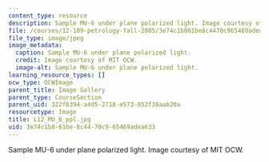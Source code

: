 ```yaml
---
content_type: resource
description: Sample MU-6 under plane polarized light. Image courtesy of MIT OCW.
file: /courses/12-109-petrology-fall-2005/3e74c1b861be8c4470c965469adea633_L12_MU_6_ppl.jpg
file_type: image/jpeg
image_metadata:
  caption: Sample MU-6 under plane polarized light.
  credit: Image courtesy of MIT OCW.
  image-alt: Sample MU-6 under plane polarized light.
learning_resource_types: []
ocw_type: OCWImage
parent_title: Image Gallery
parent_type: CourseSection
parent_uid: 322f6394-a4d5-2718-e573-052f38aab20a
resourcetype: Image
title: L12_MU_6_ppl.jpg
uid: 3e74c1b8-61be-8c44-70c9-65469adea633
---
```

Sample MU-6 under plane polarized light. Image courtesy of MIT OCW.

